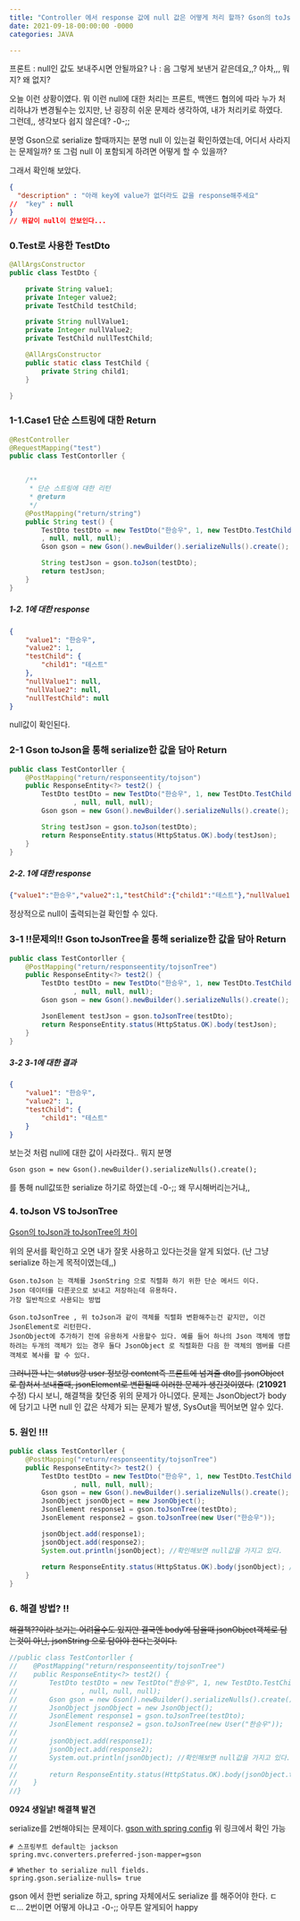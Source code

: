 ```yaml
---
title: "Controller 에서 response 값에 null 값은 어떻게 처리 할까? Gson의 toJson & toJsonTree"
date: 2021-09-18-00:00:00 -0000
categories: JAVA

---
```


프론트 : null인 값도 보내주시면 안될까요?
나 : 음 그렇게 보낸거 같은데요,,? 아차,,, 뭐지? 왜 없지?

오늘 이런 상황이였다. 뭐 이런 null에 대한 처리는 프론트, 백앤드 협의에 따라 누가 처리하냐가 변경될수는 있지만, 난 굉장히 쉬운 문제라 생각하여, 내가 처리키로 하였다.
그런데,, 생각보다 쉽지 않은데? -0-;; 

분명 Gson으로 serialize 할때까지는 분명 null 이 있는걸 확인하였는데, 어디서 사라지는 문제일까? 또 그럼 null 이 포함되게 하려면 어떻게 할 수 있을까?

그래서 확인해 보았다.

```json
{
  "description" : "아래 key에 value가 없더라도 값을 response해주세요"
//  "key" : null
}
// 위같이 null이 안보인다...
```


### 0.Test로 사용한 TestDto
```java
@AllArgsConstructor
public class TestDto {

    private String value1;
    private Integer value2;
    private TestChild testChild;

    private String nullValue1;
    private Integer nullValue2;
    private TestChild nullTestChild;

    @AllArgsConstructor
    public static class TestChild {
        private String child1;
    }

}
```

### 1-1.Case1 단순 스트링에 대한 Return

```java
@RestController
@RequestMapping("test")
public class TestContorller {


    /**
     * 단순 스트링에 대한 리턴
     * @return
     */
    @PostMapping("return/string")
    public String test() {
        TestDto testDto = new TestDto("한승우", 1, new TestDto.TestChild("테스트")
        , null, null, null);
        Gson gson = new Gson().newBuilder().serializeNulls().create();

        String testJson = gson.toJson(testDto);
        return testJson;
    }
}
```

##### 1-2. 1에 대한 response
```json
{
    "value1": "한승우",
    "value2": 1,
    "testChild": {
        "child1": "테스트"
    },
    "nullValue1": null,
    "nullValue2": null,
    "nullTestChild": null
}
```
null값이 확인된다.

### 2-1 Gson toJson을 통해 serialize한 값을 담아 Return

```java
public class TestContorller {
    @PostMapping("return/responseentity/tojson")
    public ResponseEntity<?> test2() {
        TestDto testDto = new TestDto("한승우", 1, new TestDto.TestChild("테스트")
                , null, null, null);
        Gson gson = new Gson().newBuilder().serializeNulls().create();

        String testJson = gson.toJson(testDto);
        return ResponseEntity.status(HttpStatus.OK).body(testJson);
    }
}
```

##### 2-2. 1에 대한 response
```json
{"value1":"한승우","value2":1,"testChild":{"child1":"테스트"},"nullValue1":null,"nullValue2":null,"nullTestChild":null}
```

정상적으로 null이 출력되는걸 확인할 수 있다.


### 3-1 !!문제의!! Gson toJsonTree을 통해 serialize한 값을 담아 Return
```java
public class TestContorller {
    @PostMapping("return/responseentity/tojsonTree")
    public ResponseEntity<?> test2() {
        TestDto testDto = new TestDto("한승우", 1, new TestDto.TestChild("테스트")
                , null, null, null);
        Gson gson = new Gson().newBuilder().serializeNulls().create();

        JsonElement testJson = gson.toJsonTree(testDto);
        return ResponseEntity.status(HttpStatus.OK).body(testJson);
    }
}
```

##### 3-2  3-1에 대한 결과
```json
{
    "value1": "한승우",
    "value2": 1,
    "testChild": {
        "child1": "테스트"
    }
}
```

보는것 처럼 null에 대한 값이 사라졌다.. 뭐지 분명
```text
Gson gson = new Gson().newBuilder().serializeNulls().create(); 
```
를 통해 null값또한 serialize 하기로 하였는데 -0-;; 왜 무시해버리는거냐,,

### 4. toJson VS toJsonTree

[Gson의 toJson과 toJsonTree의 차이](https://github.com/google/gson/issues/1805)

위의 문서를 확인하고 오면 내가 잘못 사용하고 있다는것을 알게 되었다. (난 그냥 serialize 하는게 목적이였는데,,)

```text
Gson.toJson 는 객체를 JsonString 으로 직렬화 하기 위한 단순 메서드 이다. 
Json 데이터를 다른곳으로 보내고 저장하는데 유용하다.
가장 일반적으로 사용되는 방법
```

```text
Gson.toJsonTree , 위 toJson과 같이 객체를 직렬화 변환해주는건 같지만, 이건 JsonElement로 리턴한다.
JsonObject에 추가하기 전에 유용하게 사용할수 있다. 예를 들어 하나의 Json 객체에 병합하려는 두개의 객체가 있는 경우 둘다 JsonObject 로 직렬화한 다음 한 객체의 멤버를 다른 객체로 복사를 할 수 있다.
```

~~그러니깐 나는 status랑 user 정보랑 content즉 프론트에 넘겨줄 dto를 jsonObject로 합쳐서 보내줄때, jsonElement로 변환될때 이러한 문제가 생긴것이였다.~~
(__210921__ 수정) 다시 보니, 해결책을 찾던중 위의 문제가 아니였다. 문제는 JsonObject가 body에 담기고 나면 null 인 값은 삭제가 되는 문제가 발생, 
SysOut을 찍어보면 알수 있다.


### 5. 원인 !!!
```java
public class TestContorller {
    @PostMapping("return/responseentity/tojsonTree")
    public ResponseEntity<?> test2() {
        TestDto testDto = new TestDto("한승우", 1, new TestDto.TestChild("테스트")
                , null, null, null);
        Gson gson = new Gson().newBuilder().serializeNulls().create();
        JsonObject jsonObject = new JsonObject();
        JsonElement response1 = gson.toJsonTree(testDto); 
        JsonElement response2 = gson.toJsonTree(new User("한승우"));

        jsonObject.add(response1);
        jsonObject.add(response2);
        System.out.println(jsonObject); //확인해보면 null값을 가지고 있다.
        
        return ResponseEntity.status(HttpStatus.OK).body(jsonObject); // 결국 여기서 문제가 발생
    }
}
```

### 6. 해결 방법? !!

~~해결책??이라 보기는 어려울수도 있지만 결국엔 body에 담을때 jsonObject객체로 담는것이 아닌, jsonString 으로 담아야 한다는것이다.~~

```java
//public class TestContorller {
//    @PostMapping("return/responseentity/tojsonTree")
//    public ResponseEntity<?> test2() {
//        TestDto testDto = new TestDto("한승우", 1, new TestDto.TestChild("테스트")
//                , null, null, null);
//        Gson gson = new Gson().newBuilder().serializeNulls().create();
//        JsonObject jsonObject = new JsonObject();
//        JsonElement response1 = gson.toJsonTree(testDto); 
//        JsonElement response2 = gson.toJsonTree(new User("한승우"));
//
//        jsonObject.add(response1);
//        jsonObject.add(response2);
//        System.out.println(jsonObject); //확인해보면 null값을 가지고 있다.
//        
//        return ResponseEntity.status(HttpStatus.OK).body(jsonObject.toString); // 이 부분 확인!
//    }
//}
```
__0924 생일날! 해결책 발견__

serialize를 2번해야되는 문제이다.
[gson with spring config](https://www.javadevjournal.com/spring-boot/gson-with-spring-boot/)
위 링크에서 확인 가능

```properties
# 스프링부트 default는 jackson
spring.mvc.converters.preferred-json-mapper=gson

# Whether to serialize null fields.
spring.gson.serialize-nulls= true
```

gson 에서 한번 serialize 하고, spring 자체에서도 serialize 를 해주어야 한다. ㄷㄷ... 2번이면 어떻게 아냐고 -0-;; 아무튼 알게되어 happy 

